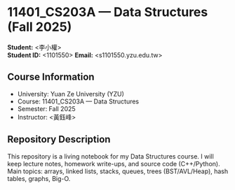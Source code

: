 # 11401_CS203A — Data Structures (Fall 2025)

**Student:** <李小權>  
**Student ID:** <1101550>
**Email:** <s1101550.yzu.edu.tw>

## Course Information
- University: Yuan Ze University (YZU)
- Course: 11401_CS203A — Data Structures
- Semester: Fall 2025
- Instructor: <黃鈺峰>

## Repository Description
This repository is a living notebook for my Data Structures course.
I will keep lecture notes, homework write-ups, and source code (C++/Python).
Main topics: arrays, linked lists, stacks, queues, trees (BST/AVL/Heap), hash tables, graphs, Big-O.


